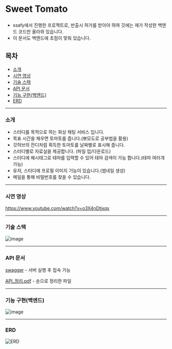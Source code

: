# Sweet Tomato

###

- ssafy에서 진행한 프로젝트로, 반출시 허가를 받아야 하여 깃에는 제가 작성한 백엔드 코드만 올라와 있습니다.
- 이 문서도 백엔드에 초점이 맞춰 있습니다.

###

## 목차

- [소개](#소개)
- [시연 영상](#시연-영상)
- [기술 스택](#기술-스택)
- [API 문서](#API-문서)
- [기능 구현(백엔드)](#기능-구현(백엔드))
- [ERD](#ERD)



---

### 소개

- 스터디를 목적으로 하는 화상 채팅 서비스 입니다.
- 목표 시간을 채우면 토마토를 줍니다.(뽀모도로 공부법을 활용)
- 깃허브의 잔디처럼 획득한 토마토를 날짜별로 표시해 줍니다.
- 스터디별로 자료실을 제공합니다. (파일 업/다운로드)
- 스터디에 해시태그로 테마를 입력할 수 있어 테마 검색이 가능 합니다.(테마 여러개 가능)
- 유저, 스터디에 프로필 이미지 기능이 있습니다.(썸네일 생성)
- 메일을 통해 비밀번호를 찾을 수 있습니다.

---

### 시연 영상

https://www.youtube.com/watch?v=o3X4nDtixqs

---

### 기술 스택

![image](https://user-images.githubusercontent.com/30695859/138035450-6d728de8-3f52-4c62-b803-155513d5a732.png)

---

### API 문서

[swagger](http://localhost:8080/swagger-ui.html) - 서버 실행 후 접속 가능

[API_정리.pdf](https://github.com/alb7979s/study_with_us/files/7379974/API_.pdf) - 손으로 정리한 파일

---

### 기능 구현(백엔드)

![image](https://user-images.githubusercontent.com/30695859/138037581-0acdd631-9830-4b6e-8a8b-e954b2a1f5c9.png)

---

### ERD

![ERD](https://user-images.githubusercontent.com/30695859/138068458-6dc94b48-ce41-4b57-bc0d-21372903ccab.png)

